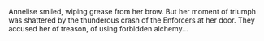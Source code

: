 Annelise smiled, wiping grease from her brow. But her moment of triumph was shattered by the thunderous crash of the Enforcers at her door. They accused her of treason, of using forbidden alchemy...